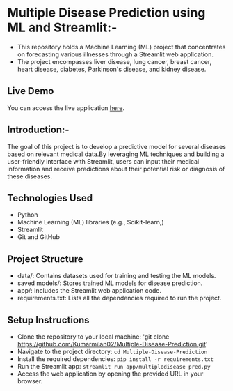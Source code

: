 # Multiple Disease Prediction using ML and Streamlit:-
- This repository holds a Machine Learning (ML) project that concentrates on forecasting various illnesses through a Streamlit web application. 
- The project encompasses liver disease, lung cancer, breast cancer, heart disease, diabetes, Parkinson's disease, and kidney disease.

## Live Demo
You can access the live application [here](https://healthpredictor.streamlit.app/).

## Introduction:-
The goal of this project is to develop a predictive model for several diseases based on relevant medical data.By leveraging ML techniques and building a user-friendly interface with Streamlit, users can input their medical information and receive predictions about their potential risk or diagnosis of these diseases.

## Technologies Used
- Python
- Machine Learning (ML) libraries (e.g., Scikit-learn,)
- Streamlit
- Git and GitHub

## Project Structure
- data/: Contains datasets used for training and testing the ML models.
- saved models/: Stores trained ML models for disease prediction.
- app/: Includes the Streamlit web application code.
- requirements.txt: Lists all the dependencies required to run the project.

## Setup Instructions
- Clone the repository to your local machine: 'git clone https://github.com/Kumarmilan02/Multiple-Disease-Prediction.git'
- Navigate to the project directory: `cd Multiple-Disease-Prediction`
- Install the required dependencies: 
     `pip install -r requirements.txt`
- Run the Streamlit app: `streamlit run app/multipledisease pred.py`
- Access the web application by opening the provided URL in your browser.

